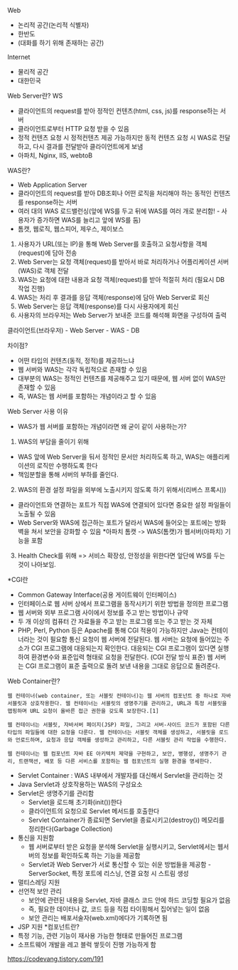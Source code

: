 Web
- 논리적 공간(논리적 식별자)
- 한반도
- (대화를 하기 위해 존재하는 공간)

Internet
- 물리적 공간
- 대한민국

Web Server란?
WS
- 클라이언트의 request를 받아 정적인 컨텐츠(html, css, js)를 response하는 서버
- 클라이언트로부터 HTTP 요청 받을 수 있음
- 정적 컨텐츠 요청 시 정적컨텐츠 제공 가능하지만 동적 컨텐츠 요청 시 WAS로 전달하고, 다시 결과를 전달받아 클라이언트에게 보냄 
- 아파치, Nginx, IIS, webtoB


WAS란?
- Web Application Server
- 클라이언트의 request를 받아 DB조회나 어떤 로직을 처리해야 하는 동적인 컨텐츠를 response하는 서버
- 여러 대의 WAS 로드밸런싱(앞에 WS를 두고 뒤에 WAS를 여러 개로 분리함! - 사용자가 증가하면 WAS를 늘리고 앞에 WS를 둠)
- 톰캣, 웹로직, 웹스피어, 제우스, 제이보스

1. 사용자가 URL(또는 IP)을 통해 Web Server를 호출하고 요청사항을 객체(request)에 담아 전송
2. Web Server는 요청 객체(request)를 받아서 바로 처리하거나 어플리케이션 서버(WAS)로 객체 전달
3. WAS는 요청에 대한 내용과 요청 객체(request)를 받아 적절히 처리 (필요시 DB 작업 진행)
4. WAS는 처리 후 결과를 응답 객체(response)에 담아 Web Server로 회신
5. Web Server는 응답 객체(response)를 다시 사용자에게 회신
6. 사용자의 브라우저는 Web Server가 보내준 코드를 해석해 화면을 구성하여 출력


클라이언트(브라우저) - Web Server - WAS - DB


차이점?
- 어떤 타입의 컨텐츠(동적, 정적)를 제공하느냐
- 웹 서버와 WAS는 각각 독립적으로 존재할 수 있음
- 대부분의 WAS는 정적인 컨텐츠를 제공해주고 있기 때문에, 웹 서버 없이 WAS만 존재할 수 있음
- 즉, WAS는 웹 서버를 포함하는 개념이라고 할 수 있음

Web Server 사용 이유
- WAS가 웹 서버를 포함하는 개념이라면 왜 굳이 같이 사용하는가?
1) WAS의 부담을 줄이기 위해
- WAS 앞에 Web Server을 둬서 정적인 문서만 처리하도록 하고, WAS는 애플리케이션의 로직만 수행하도록 한다
- 책임분할을 통해 서버의 부하를 줄인다.
2) WAS의 환경 설정 파일을 외부에 노출시키지 않도록 하기 위해서(리버스 프록시))
- 클라이언트와 연결하는 포트가 직접 WAS에 연결되어 있다면 중요한 설정 파일들이 노출될 수 있음
- Web Server와 WAS에 접근하는 포트가 달라서 WAS에 들어오는 포트에는 방화벽을 쳐서 보안을 강화할 수 있음
*아파치 톰캣 -> WAS(톰캣)가 웹서버(아파치) 기능을 포함
3) Health Check를 위해
=> 서비스 확장성, 안정성을 위한다면 앞단에 WS를 두는 것이 나아보임.

*CGI란 
- Common Gateway Interface(공용 게이트웨이 인터페이스)
- 인터페이스로 웹 서버 상에서 프로그램을 동작시키기 위한 방법을 정의한 프로그램
- 웹 서버와 외부 프로그램 사이에서 정보를 주고 받는 방법이나 규약
- 두 개 이상의 컴퓨터 간 자료들을 주고 받는 프로그램 또는 주고 받는 것 자체
- PHP, Perl, Python 등은 Apache를 통해 CGI 적용이 가능하지만 Java는 컨테이너라는 것이 필요함
통신 요청이 웹 서버에 전달된다.
웹 서버는 요청에 들어있는 주소가 CGI 프로그램에 대응되는지 확인한다.
대응되는 CGI 프로그램이 있다면 실행하여 환경변수와 표준입력 형태로 요청을 전달한다. (CGI 전달 방식 표준)
웹 서버는 CGI 프로그램이 표준 출력으로 돌려 보낸 내용을 그대로 응답으로 돌려준다.

Web Container란?
```
웹 컨테이너(web container, 또는 서블릿 컨테이너)는 웹 서버의 컴포넌트 중 하나로 자바 서블릿과 상호작용한다. 웹 컨테이너는 서블릿의 생명주기를 관리하고, URL과 특정 서블릿을 맵핑하며 URL 요청이 올바른 접근 권한을 갖도록 보장한다.[1]

웹 컨테이너는 서블릿, 자바서버 페이지(JSP) 파일, 그리고 서버-사이드 코드가 포함된 다른 타입의 파일들에 대한 요청을 다룬다. 웹 컨테이너는 서블릿 객체를 생성하고, 서블릿을 로드와 언로드하며, 요청과 응답 객체를 생성하고 관리하고, 다른 서블릿 관리 작업을 수행한다.

웹 컨테이너는 웹 컴포넌트 자바 EE 아키텍처 제약을 구현하고, 보안, 병행성, 생명주기 관리, 트랜잭션, 배포 등 다른 서비스를 포함하는 웹 컴포넌트의 실행 환경을 명세한다.
```
- Servlet Container : WAS 내부에서 개발자를 대신해서 Servlet을 관리하는 것
- Java Servlet과 상호작용하는 WAS의 구성요소
- Servlet은 생명주기를 관리함
	- Servlet을 로드해 초기화(init())한다
	- 클라이언트의 요청으로 Servlet 메서드를 호출한다
	- Servlet Container가 종료되면 Servlet을 종료시키고(destroy()) 메모리를 정리한다(Garbage Collection)
- 통신을 지원함
	- 웹 서버로부터 받은 요청을 분석해 Servlet을 실행시키고, Servlet에서는 웹서버의 정보를 확인하도록 하는 기능을 제공함
	- Servlet과 Web Server가 서로 통신할 수 있는 쉬운 방법들을 제공함
		-ServerSocket, 특정 포트에 리스닝, 연결 요청 시 스트림 생성
- 멀티스레딩 지원
- 선언적 보안 관리
	- 보안에 관련된 내용을 Servlet, 자바 클래스 코드 안에 하드 코딩할 필요가 없음
	- 즉, 필요한 데이터나 값, 코드 등을 직접 타이핑해서 집어넣는 일이 없음
	- 보안 관리는 배포서술자(web.xml)에다가 기록하면 됨
- JSP 지원
*컴포넌트란?
- 특정 기능, 관련 기능이 재사용 가능한 형태로 만들어진 프로그램
- 소프트웨어 개발을 레고 블럭 쌓듯이 진행 가능하게 함

https://codevang.tistory.com/191